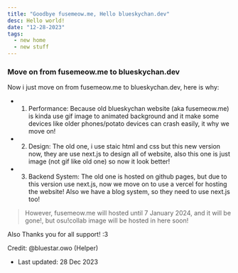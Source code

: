 ```yaml
---
title: "Goodbye fusemeow.me, Hello blueskychan.dev"
desc: Hello world!
date: "12-28-2023"
tags:
  - new home
  - new stuff
---
```


### Move on from fusemeow.me to blueskychan.dev

Now i just move on from fusemeow.me to blueskychan.dev, here is why:

- 1. Performance:
     Because old blueskychan website (aka fusemeow.me) is kinda use gif image to animated background and it make some devices like older phones/potato devices can crash easily, it why we move on!
- 2. Design:
     The old one, i use staic html and css but this new version now, they are use next.js to design all of website, also this one is just image (not gif like old one) so now it look better!
- 3. Backend System:
     The old one is hosted on github pages, but due to this version use next.js, now we move on to use a vercel for hosting the website! Also we have a blog system, so they need to use next.js too!

> However, fusemeow.me will hosted until 7 January 2024, and it will be gone!, but osu!collab image will be hosted in here soon!

Also Thanks you for all support! :3

Credit: @bluestar.owo (Helper)

- Last updated: 28 Dec 2023
